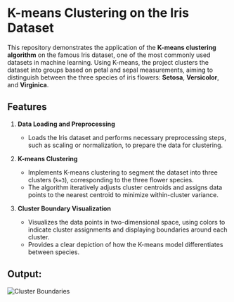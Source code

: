 # K-means Clustering on the Iris Dataset

This repository demonstrates the application of the **K-means clustering algorithm** on the famous Iris dataset, one of the most commonly used datasets in machine learning. Using K-means, the project clusters the dataset into groups based on petal and sepal measurements, aiming to distinguish between the three species of iris flowers: **Setosa**, **Versicolor**, and **Virginica**.

## Features

1. **Data Loading and Preprocessing**  
   - Loads the Iris dataset and performs necessary preprocessing steps, such as scaling or normalization, to prepare the data for clustering.

2. **K-means Clustering**  
   - Implements K-means clustering to segment the dataset into three clusters (`k=3`), corresponding to the three flower species.  
   - The algorithm iteratively adjusts cluster centroids and assigns data points to the nearest centroid to minimize within-cluster variance.

3. **Cluster Boundary Visualization**  
   - Visualizes the data points in two-dimensional space, using colors to indicate cluster assignments and displaying boundaries around each cluster.  
   - Provides a clear depiction of how the K-means model differentiates between species.

## Output: 

![Cluster Boundaries](https://github.com/user-attachments/assets/0a56d78a-053b-4eb5-b1b6-c26539132517)
